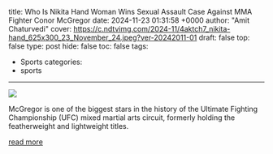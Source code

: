 title: Who Is Nikita Hand Woman Wins Sexual Assault Case Against MMA Fighter Conor McGregor
date: 2024-11-23 01:31:58 +0000
author: "Amit Chaturvedi"
cover: https://c.ndtvimg.com/2024-11/4aktch7_nikita-hand_625x300_23_November_24.jpeg?ver-20242011-01
draft: false
top: false
type: post
hide: false
toc: false
tags:
  - Sports
categories:
  - sports
---

![](https://c.ndtvimg.com/2024-11/4aktch7_nikita-hand_625x300_23_November_24.jpeg?ver-20242011-01)

McGregor is one of the biggest stars in the history of the Ultimate Fighting Championship (UFC) mixed martial arts circuit, formerly holding the featherweight and lightweight titles.

[read more](https://www.ndtv.com/world-news/who-is-nikita-hand-woman-wins-sexual-assault-case-against-mma-fighter-conor-mcgregor-7083990)
